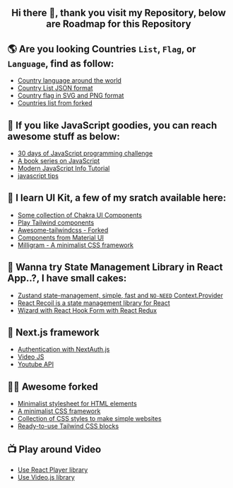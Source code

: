<h2 align="center">
    Hi there 👋, thank you visit my Repository, below are Roadmap for this Repository
</h2>

## 🌎 Are you looking Countries `List`, `Flag`, or `Language`, find as follow:

- [Country language around the world](https://github.com/ekaone/Country-Language)
- [Country List JSON format](https://github.com/ekaone/Country-List)
- [Country flag in SVG and PNG format](https://github.com/ekaone/Country-Flag)
- [Countries list from forked](https://github.com/ekaone/Countries)

## 📖 If you like JavaScript goodies, you can reach awesome stuff as below:

- [30 days of JavaScript programming challenge](https://github.com/ekaone/30-Days-Of-JavaScript)
- [A book series on JavaScript](https://github.com/ekaone/You-Dont-Know-JS)
- [Modern JavaScript Info Tutorial](https://github.com/ekaone/en.javascript.info)
- [javascript tips](https://github.com/ekaone/javascript-tips-and-tidbits)

## 🌈 I learn UI Kit, a few of my sratch available here:
- [Some collection of Chakra UI Components](https://github.com/ekaone/Play-ChakraUI)
- [Play Tailwind components](https://github.com/ekaone/Tailwind-Collection)
- [Awesome-tailwindcss - Forked](https://github.com/ekaone/awesome-tailwindcss)
- [Components from Material UI](https://github.com/ekaone/Cakes-MaterialUI)
- [Milligram - A minimalist CSS framework](https://github.com/ekaone/Milligram-CSS-Minimalist)

## 📝 Wanna try State Management Library in React App..?,  I have small cakes:
- [Zustand state-management, simple, fast and `NO-NEED` Context.Provider](https://github.com/ekaone/Zustand-State-Management)
- [React Recoil is a state management library for React](https://github.com/ekaone/React-Recoil)
- [Wizard with React Hook Form with React Redux](https://github.com/ekaone/React-Hook-Form-Wizard)

## 🚀 Next.js framework
- [Authentication with NextAuth.js](https://github.com/ekaone/NextJS-Auth)
- [Video JS](https://github.com/ekaone/Nextjs-Videojs)
- [Youtube API](https://github.com/ekaone/Nextjs-Youtube-API)

## 🤷‍♂️ Awesome forked
- [Minimalist stylesheet for HTML elements](https://github.com/ekaone/mvp)
- [A minimalist CSS framework](https://github.com/ekaone/milligram)
- [Collection of CSS styles to make simple websites](https://github.com/ekaone/water.css)
- [Ready-to-use Tailwind CSS blocks](https://github.com/ekaone/tailblocks)

## 📺 Play around Video
- [Use React Player library](https://github.com/ekaone/Video-Player)
- [Use Video.js library](https://github.com/ekaone/Nextjs-Videojs)
